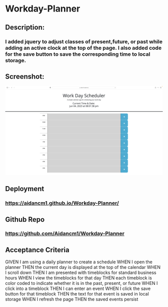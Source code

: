 # Workday-Planner

## Description:
### I added jquery to adjust classes of present,future, or past while adding an active clock at the top of the page. I also added code for the save button to save the corresponding time to local storage.

## Screenshot:
![screenshot](./Screenshot%202023-06-04%20at%208.01.38%20PM.png)

## Deployment
### https://aidancm1.github.io/Workday-Planner/

## Github Repo
### https://github.com/Aidancm1/Workday-Planner

## Acceptance Criteria
GIVEN I am using a daily planner to create a schedule
WHEN I open the planner
THEN the current day is displayed at the top of the calendar
WHEN I scroll down
THEN I am presented with timeblocks for standard business hours
WHEN I view the timeblocks for that day
THEN each timeblock is color coded to indicate whether it is in the past, present, or future
WHEN I click into a timeblock
THEN I can enter an event
WHEN I click the save button for that timeblock
THEN the text for that event is saved in local storage
WHEN I refresh the page
THEN the saved events persist
